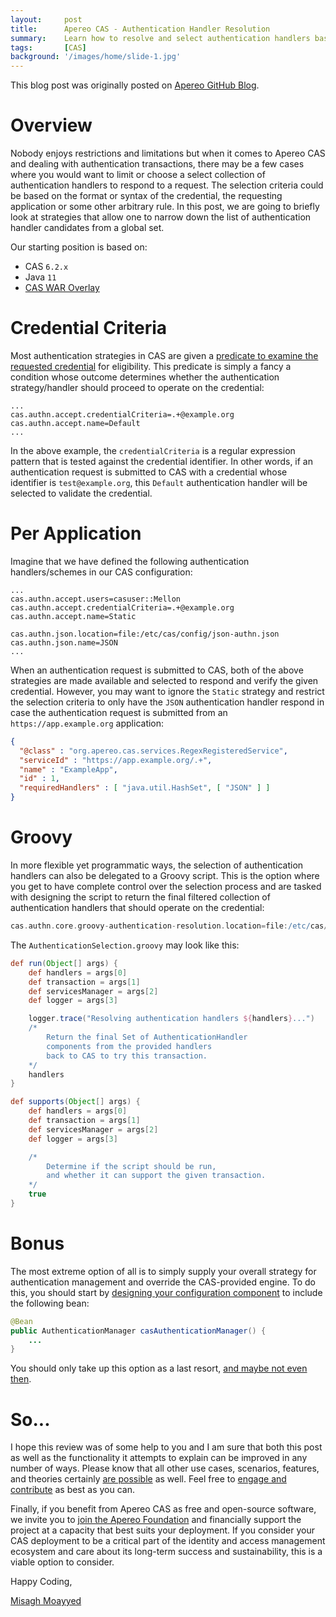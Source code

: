 ```yaml
---
layout:     post
title:      Apereo CAS - Authentication Handler Resolution
summary:    Learn how to resolve and select authentication handlers based on configurable and flexible filtering criteria.
tags:       [CAS]
background: '/images/home/slide-1.jpg'
---
```


<div class="alert alert-success"><i class="far fa-lightbulb"></i> This blog post was originally posted on <a href="https://github.com/apereo/apereo.github.io">Apereo GitHub Blog</a>.</div>

# Overview

Nobody enjoys restrictions and limitations but when it comes to Apereo CAS and dealing with authentication transactions,
there may be a few cases where you would want to limit or choose a select collection of authentication handlers to respond
to a request. The selection criteria could be based on the format or syntax of the credential, the requesting application
or some other arbitrary rule. In this post, we are going to briefly look at strategies that allow one to narrow down
the list of authentication handler candidates from a global set.

<script async src="https://pagead2.googlesyndication.com/pagead/js/adsbygoogle.js"></script>
<ins class="adsbygoogle"
     style="display:block; text-align:center;"
     data-ad-layout="in-article"
     data-ad-format="fluid"
     data-ad-client="ca-pub-8081398210264173"
     data-ad-slot="3789603713"></ins>
<script>
     (adsbygoogle = window.adsbygoogle || []).push({});
</script>

Our starting position is based on:

- CAS `6.2.x`
- Java `11`
- [CAS WAR Overlay](https://github.com/apereo/cas-overlay-template)

# Credential Criteria

Most authentication strategies in CAS are given a [predicate to examine the requested credential](https://apereo.github.io/cas/6.2.x/configuration/Configuration-Properties-Common.html#authentication-credential-selection) for eligibility. This predicate is simply a fancy a condition whose outcome determines whether the authentication strategy/handler should proceed to operate on the credential:

```properties                                     
...
cas.authn.accept.credentialCriteria=.+@example.org
cas.authn.accept.name=Default
...
```

In the above example, the `credentialCriteria` is a regular expression pattern that is tested against the credential identifier. In other words, if an authentication request is submitted to CAS with a credential
whose identifier is `test@example.org`, this `Default` authentication handler will be selected to validate the credential.

# Per Application

Imagine that we have defined the following authentication handlers/schemes in our CAS configuration:

```properties                                     
...                  
cas.authn.accept.users=casuser::Mellon
cas.authn.accept.credentialCriteria=.+@example.org
cas.authn.accept.name=Static 

cas.authn.json.location=file:/etc/cas/config/json-authn.json
cas.authn.json.name=JSON
...
```     

When an authentication request is submitted to CAS, both of the above strategies are made available and selected to respond
and verify the given credential. However, you may want to ignore the `Static` strategy and restrict the selection 
criteria to only have the `JSON` authentication handler respond in case the authentication request 
is submitted from an `https://app.example.org` application:

```json
{
  "@class" : "org.apereo.cas.services.RegexRegisteredService",
  "serviceId" : "https://app.example.org/.+",
  "name" : "ExampleApp",
  "id" : 1,
  "requiredHandlers" : [ "java.util.HashSet", [ "JSON" ] ]
}
```

# Groovy

In more flexible yet programmatic ways, the selection of authentication handlers can also be delegated to a Groovy script. This is the option where
you get to have complete control over the selection process and are tasked with designing the script to return the final filtered collection
of authentication handlers that should operate on the credential:

```groovy
cas.authn.core.groovy-authentication-resolution.location=file:/etc/cas/config/AuthenticationSelection.groovy
```

The `AuthenticationSelection.groovy` may look like this:

```groovy
def run(Object[] args) {
    def handlers = args[0]
    def transaction = args[1]
    def servicesManager = args[2]
    def logger = args[3]

    logger.trace("Resolving authentication handlers ${handlers}...") 
    /*
        Return the final Set of AuthenticationHandler
        components from the provided handlers
        back to CAS to try this transaction.
    */
    handlers
}

def supports(Object[] args) {
    def handlers = args[0]
    def transaction = args[1]
    def servicesManager = args[2]
    def logger = args[3]      

    /*
        Determine if the script should be run,
        and whether it can support the given transaction.
    */
    true
}
```

# Bonus

The most extreme option of all is to simply supply your overall strategy for authentication management and override the CAS-provided engine. 
To do this, you should start by [designing your configuration component](https://apereo.github.io/cas/6.2.x/configuration/Configuration-Management-Extensions.html) to include the following bean:

```java
@Bean
public AuthenticationManager casAuthenticationManager() {
    ...
}
```

You should only take up this option as a last resort, [and maybe not even then](/2017/09/10/stop-writing-code/).

# So...

I hope this review was of some help to you and I am sure that both this post as well as the functionality it attempts to explain can be improved in any number of ways. Please know that all other use cases, scenarios, features, and theories certainly [are possible](https://apereo.github.io/2017/02/18/onthe-theoryof-possibility/) as well. Feel free to [engage and contribute](https://apereo.github.io/cas/developer/Contributor-Guidelines.html) as best as you can.

Finally, if you benefit from Apereo CAS as free and open-source software, we invite you to [join the Apereo Foundation](https://www.apereo.org/content/apereo-membership) and financially support the project at a capacity that best suits your deployment. If you consider your CAS deployment to be a critical part of the identity and access management ecosystem and care about its long-term success and sustainability, this is a viable option to consider.

Happy Coding,

[Misagh Moayyed](https://fawnoos.com)
